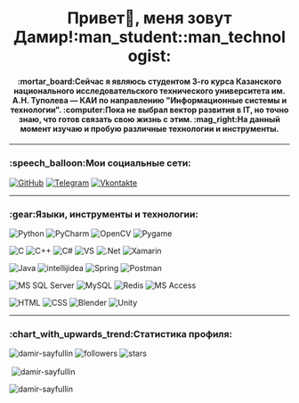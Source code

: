 <h1 align="center">Привет👋, меня зовут Дамир!:man_student::man_technologist:</h1>
<h4 align="center">:mortar_board:Сейчас я являюсь студентом 3-го курса Казанского национального исследовательского технического университета им. А.Н. Туполева — КАИ по направлению "Информационные системы и технологии". :computer:Пока не выбрал вектор развития в IT, но точно знаю, что готов связать свою жизнь с этим. :mag_right:На данный момент изучаю и пробую различные технологии и инструменты.<h4>

---
<!-- - 🔭 Я сейчас работаю над [...](ссылка) -->
<!-- - 🌱 Я сейчас более подробно изучаю **...** -->
<h3>:speech_balloon:Мои социальные сети:</h3>
  
[![GitHub](https://img.shields.io/badge/-GitHub-090909?style=for-the-badge&logo=GitHub&logoColor=FFFFFF)](https://github.com/Damir-Sayfullin)
[![Telegram](https://img.shields.io/badge/-Telegram-090909?style=for-the-badge&logo=telegram&logoColor=27A0D9)](https://t.me/DamirS16)
[![Vkontakte](https://img.shields.io/badge/-Vkontakte-090909?style=for-the-badge&logo=Vk&logoColor=4F7DB3)](https://vk.com/damirsaifullin)
  
---
  
<h3>:gear:Языки, инструменты и технологии:</h3>

![Python](https://img.shields.io/badge/-Python-090909?style=for-the-badge&logo=python&logoColor=3776AB)
![PyCharm](https://img.shields.io/badge/-PyCharm-090909?style=for-the-badge&logo=pycharm&logoColor=98e26f)
![OpenCV](https://img.shields.io/badge/-OpenCV-090909?style=for-the-badge&logo=opencv&logoColor=5C3EE8)
![Pygame](https://img.shields.io/badge/-Pygame-090909?style=for-the-badge&logo=pyscaffold&logoColor=08df1c)
  
![C](https://img.shields.io/badge/-C-090909?style=for-the-badge&logo=c&logoColor=A8B9CC)
![C++](https://img.shields.io/badge/-C++-090909?style=for-the-badge&logo=cplusplus&logoColor=00599C)
![C#](https://img.shields.io/badge/-C%23-090909?style=for-the-badge&logo=csharp&logoColor=662079)
![VS](https://img.shields.io/badge/-Visual%20Studio-090909?style=for-the-badge&logo=visualstudio&logoColor=5e4190)
![.Net](https://img.shields.io/badge/-.Net-090909?style=for-the-badge&logo=dotnet&logoColor=5027d5)
![Xamarin](https://img.shields.io/badge/-Xamarin-090909?style=for-the-badge&logo=xamarin&logoColor=3498DB)
  
![Java](https://img.shields.io/badge/-Java-090909?style=for-the-badge)
![intellijidea](https://img.shields.io/badge/-Intellij%20Idea-090909?style=for-the-badge&logo=intellijidea&logoColor=087bf8)
![Spring](https://img.shields.io/badge/-Spring-090909?style=for-the-badge&logo=spring&logoColor=6DB33F)
![Postman](https://img.shields.io/badge/-Postman-090909?style=for-the-badge&logo=postman&logoColor=FF6C37)

![MS SQL Server](https://img.shields.io/badge/-MS%20SQL%20Server-090909?style=for-the-badge&logo=microsoftsqlserver&logoColor=CC2927)
![MySQL](https://img.shields.io/badge/-MySQL-090909?style=for-the-badge&logo=mysql&logoColor=4479A1)
![Redis](https://img.shields.io/badge/-Redis-090909?style=for-the-badge&logo=redis&logoColor=DC382D)
![MS Access](https://img.shields.io/badge/-MS%20Access-090909?style=for-the-badge&logo=microsoftaccess&logoColor=A4373A)
  
![HTML](https://img.shields.io/badge/-HTML-090909?style=for-the-badge&logo=html5&logoColor=E34F26)
![CSS](https://img.shields.io/badge/-CSS-090909?style=for-the-badge&logo=css3&logoColor=F5792A)
![Blender](https://img.shields.io/badge/-Blender-090909?style=for-the-badge&logo=blender&logoColor=F5792A)
![Unity](https://img.shields.io/badge/-Unity-090909?style=for-the-badge&logo=unity&logoColor=FFFFFF)

---
  
<h3>:chart_with_upwards_trend:Статистика профиля:</h3>
<p align="left">
  <img src="https://komarev.com/ghpvc/?username=damir-sayfullin&label=Profile%20views&color=0e75b6&label=Просмотры&style=for-the-badge" alt="damir-sayfullin" />
  <img src="https://img.shields.io/github/followers/Damir-Sayfullin?color=green&label=%D0%9F%D0%BE%D0%B4%D0%BF%D0%B8%D1%81%D1%87%D0%B8%D0%BA%D0%B8&style=for-the-badge" alt="followers" />
  <img src="https://img.shields.io/github/stars/Damir-Sayfullin?color=orange&label=%D0%97%D0%92%D0%95%D0%97%D0%94%D0%AB&style=for-the-badge" alt="stars" />
</p>
  
<p>&nbsp;<img align="center" src="https://github-readme-stats.vercel.app/api?username=damir-sayfullin&show_icons=true&locale=en&theme=dark" alt="damir-sayfullin" /></p>

<p><img align="center" src="https://github-readme-streak-stats.herokuapp.com/?user=damir-sayfullin&theme=dark" alt="damir-sayfullin" /></p>

